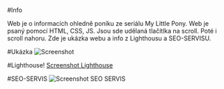 #Info

Web je o informacích ohledně poníku ze seriálu My Little Pony. Web je psaný pomocí HTML, CSS, JS. Jsou sde udělaná tlačítlka na scroll. Poté i scroll nahoru.
Zde je ukázka webu a info z Lighthousu a SEO-SERVISU.

#Ukázka
![Screenshot](https://user-images.githubusercontent.com/92873657/155005753-4d2127bf-c5ce-4dcf-807e-a255a769cb8c.png)

#Lighthouse!
[Screenshot Lighthouse](https://user-images.githubusercontent.com/92873657/155005788-f2cac134-79d1-4536-99d1-4cf75147b0c6.png)

#SEO-SERVIS
![Screenshot SEO SERVIS](https://user-images.githubusercontent.com/92873657/155005827-6e186e77-749a-4a37-b512-ea47588003f9.png)
